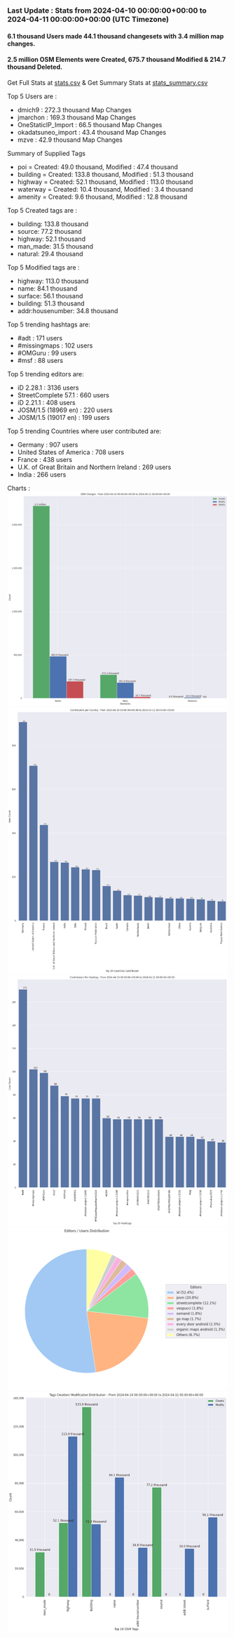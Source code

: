 ### Last Update : Stats from 2024-04-10 00:00:00+00:00 to 2024-04-11 00:00:00+00:00 (UTC Timezone)

#### 6.1 thousand Users made 44.1 thousand changesets with 3.4 million map changes.
#### 2.5 million OSM Elements were Created, 675.7 thousand Modified & 214.7 thousand Deleted.
Get Full Stats at [stats.csv](/stats/Global/Daily/stats.csv)
 & Get Summary Stats at [stats_summary.csv](/stats/Global/Daily/stats_summary.csv)

Top 5 Users are : 
- dmich9 : 272.3 thousand Map Changes
- jmarchon : 169.3 thousand Map Changes
- OneStaticIP_Import : 66.5 thousand Map Changes
- okadatsuneo_import : 43.4 thousand Map Changes
- mzve : 42.9 thousand Map Changes

Summary of Supplied Tags
- poi = Created: 49.0 thousand, Modified : 47.4 thousand
- building = Created: 133.8 thousand, Modified : 51.3 thousand
- highway = Created: 52.1 thousand, Modified : 113.0 thousand
- waterway = Created: 10.4 thousand, Modified : 3.4 thousand
- amenity = Created: 9.6 thousand, Modified : 12.8 thousand


Top 5 Created tags are :
- building: 133.8 thousand
- source: 77.2 thousand
- highway: 52.1 thousand
- man_made: 31.5 thousand
- natural: 29.4 thousand


Top 5 Modified tags are :
- highway: 113.0 thousand
- name: 84.1 thousand
- surface: 56.1 thousand
- building: 51.3 thousand
- addr:housenumber: 34.8 thousand


Top 5 trending hashtags are:
- #adt : 171 users
- #missingmaps : 102 users
- #OMGuru : 99 users
- #msf : 88 users


Top 5 trending editors are:
- iD 2.28.1 : 3136 users
- StreetComplete 57.1 : 660 users
- iD 2.21.1 : 408 users
- JOSM/1.5 (18969 en) : 220 users
- JOSM/1.5 (19017 en) : 199 users


Top 5 trending Countries where user contributed are:
- Germany : 907 users
- United States of America : 708 users
- France : 438 users
- U.K. of Great Britain and Northern Ireland : 269 users
- India : 266 users


 Charts : 
![Alt text](./stats_osm_changes.png) 
![Alt text](./stats_users_per_country.png) 
![Alt text](./stats_users_per_hashtag.png) 
![Alt text](./stats_editors_pie_chart.png) 
![Alt text](./stats_tags.png) 
